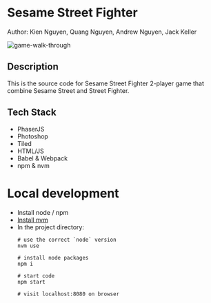 # Sesame Street Fighter

Author: Kien Nguyen, Quang Nguyen, Andrew Nguyen, Jack Keller

<img alt="game-walk-through" src="https://user-images.githubusercontent.com/90817567/236643647-43840d81-2d4e-49b4-b410-781a5c581f1e.gif">


## Description
This is the source code for Sesame Street Fighter 2-player game that combine Sesame Street and Street Fighter.

## Tech Stack
- PhaserJS
- Photoshop
- Tiled
- HTML/JS
- Babel & Webpack
- npm & nvm

# Local development

- Install node / npm
- [Install nvm](https://github.com/nvm-sh/nvm#installing-and-updating)
- In the project directory:
    ```terminal
    # use the correct `node` version
    nvm use

    # install node packages
    npm i

    # start code
    npm start

    # visit localhost:8080 on browser
    ```
